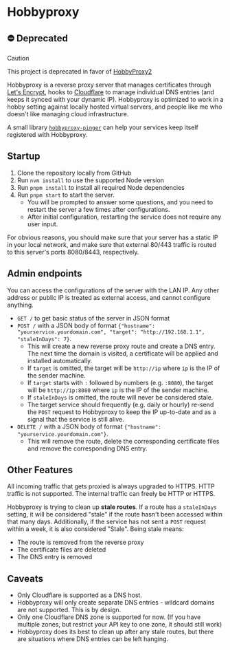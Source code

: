 # Hobbyproxy

## :no_entry: Deprecated
> [!CAUTION]
> This project is deprecated in favor of [HobbyProxy2](https://github.com/wolfie/hobbyproxy2)


Hobbyproxy is a reverse proxy server that manages certificates through [Let's Encrypt](https://letsencrypt.org/), hooks to [Cloudflare](https://www.cloudflare.com/) to manage individual DNS entries (and keeps it synced with your dynamic IP). Hobbyproxy is optimized to work in a hobby setting against locally hosted virtual servers, and people like me who doesn't like managing cloud infrastructure.

A small library [`hobbyproxy-pinger`](https://github.com/wolfie/hobbyproxy-pinger) can help your services keep itself registered with Hobbyproxy.

## Startup

1. Clone the repository locally from GitHub
1. Run `nvm install` to use the supported Node version
1. Run `pnpm install` to install all required Node dependencies
1. Run `pnpm start` to start the server.
   - You will be prompted to answer some questions, and you need to restart the server a few times after configurations.
   - After initial configuration, restarting the service does not require any user input.

For obvious reasons, you should make sure that your server has a static IP in your local network, and make sure that external 80/443 traffic is routed to this server's ports 8080/8443, respectively.

## Admin endpoints

You can access the configurations of the server with the LAN IP. Any other address or public IP is treated as external access, and cannot configure anything.

- `GET /` to get basic status of the server in JSON format
- `POST /` with a JSON body of format `{"hostname": "yourservice.yourdomain.com", "target": "http://192.168.1.1", "staleInDays": 7}`.
  - This will create a new reverse proxy route and create a DNS entry. The next time the domain is visited, a certificate will be applied and installed automatically.
  - If `target` is omitted, the target will be `http://ip` where `ip` is the IP of the sender machine.
  - If `target` starts with `:` followed by numbers (e.g. `:8080`), the target will be `http://ip:8080` where `ip` is the IP of the sender machine.
  - If `staleInDays` is omitted, the route will never be considered stale.
  - The target service should frequently (e.g. daily or hourly) re-send the `POST` request to Hobbyproxy to keep the IP up-to-date and as a signal that the service is still alive.
- `DELETE /` with a JSON body of format `{"hostname": "yourservice.yourdomain.com"}`.
  - This will remove the route, delete the corresponding certificate files and remove the corresponding DNS entry.

## Other Features

All incoming traffic that gets proxied is always upgraded to HTTPS. HTTP traffic is not supported. The internal traffic can freely be HTTP or HTTPS.

Hobbyproxy is trying to clean up **stale routes**. If a route has a `staleInDays` setting, it will be considered "stale" if the route hasn't been accessed within that many days. Additionally, if the service has not sent a `POST` request within a week, it is also considered "Stale". Being stale means:

- The route is removed from the reverse proxy
- The certificate files are deleted
- The DNS entry is removed

## Caveats

- Only Cloudflare is supported as a DNS host.
- Hobbyproxy will only create separate DNS entries - wildcard domains are not supported. This is by design.
- Only one Cloudflare DNS zone is supported for now. (If you have multiple zones, but restrict your API key to one zone, it should still work)
- Hobbyproxy does its best to clean up after any stale routes, but there are situations where DNS entries can be left hanging.
